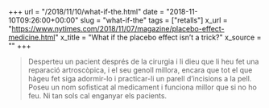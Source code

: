 +++
url = "/2018/11/10/what-if-the.html"
date = "2018-11-10T09:26:00+00:00"
slug = "what-if-the"
tags = ["retalls"]
x_url = "https://www.nytimes.com/2018/11/07/magazine/placebo-effect-medicine.html"
x_title = "What if the placebo effect isn’t a trick?"
x_source = ""
+++


> Desperteu un pacient després de la cirurgia i li dieu que li heu fet una reparació artroscòpica, i el seu genoll millora, encara que tot el que hàgeu fet siga adormir-lo i practicar-li un parell d’incisions a la pell. Poseu un nom sofisticat al medicament i funciona millor que si no ho feu. Ni tan sols cal enganyar els pacients.

